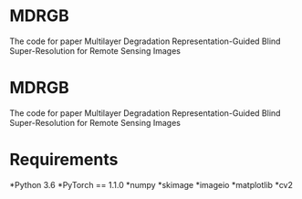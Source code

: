 # MDRGB
The code for paper Multilayer Degradation Representation-Guided Blind Super-Resolution for Remote Sensing Images
# MDRGB
The code for paper Multilayer Degradation Representation-Guided Blind Super-Resolution for Remote Sensing Images

# Requirements
*Python 3.6
*PyTorch == 1.1.0
*numpy
*skimage
*imageio
*matplotlib
*cv2
